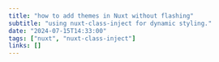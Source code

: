 ```yaml
---
title: "how to add themes in Nuxt without flashing"
subtitle: "using nuxt-class-inject for dynamic styling."
date: "2024-07-15T14:33:00"
tags: ["nuxt", "nuxt-class-inject"]
links: []
---
```

